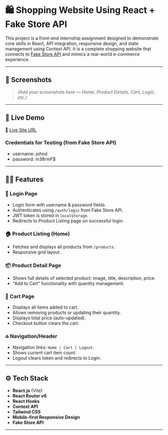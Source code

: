 # 🛍️ Shopping Website Using React + Fake Store API

This project is a front-end internship assignment designed to demonstrate core skills in React, API integration, responsive design, and state management using Context API. It is a complete shopping website that connects to [Fake Store API](https://fakestoreapi.com/docs) and mimics a real-world e-commerce experience.

---

## 📸 Screenshots

> *(Add your screenshots here — Home, Product Details, Cart, Login, etc.)*

---

## 🚀 Live Demo

🔗 [Live Site URL](https://product-store-mauve-omega.vercel.app/)

### Credentials for Testing (from Fake Store API)
- username: johnd
- password: m38rmF$

---

## 🧑‍💻 Features

### 🔐 Login Page
- Login form with username & password fields.
- Authenticates using `/auth/login` from Fake Store API.
- JWT token is stored in `localStorage`.
- Redirects to Product Listing page on successful login.

### 🏠 Product Listing (Home)
- Fetches and displays all products from `/products`.
- Responsive grid layout.


### 📦 Product Detail Page
- Shows full details of selected product: image, title, description, price.
- "Add to Cart" functionality with quantity management.

### 🛒 Cart Page
- Displays all items added to cart.
- Allows removing products or updating their quantity.
- Displays total price (auto-updated).
- Checkout button clears the cart.

### 🔝 Navigation/Header
- Navigation links: `Home | Cart | Logout`.
- Shows current cart item count.
- Logout clears token and redirects to Login.

---

## ⚙️ Tech Stack

- **React.js** (Vite)
- **React Router v6**
- **React Hooks**
- **Context API**
- **Tailwind CSS**
- **Mobile-first Responsive Design**
- **Fake Store API**

---


